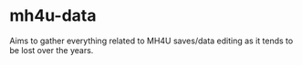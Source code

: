 # mh4u-data
Aims to gather everything related to MH4U saves/data editing as it tends to be lost over the years.
